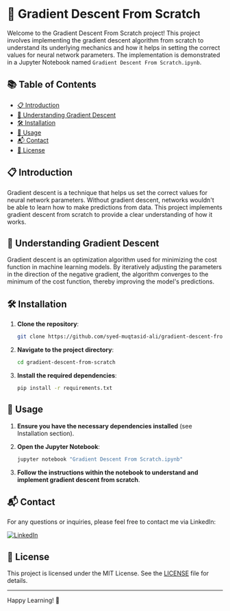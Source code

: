 # 🚀 Gradient Descent From Scratch

Welcome to the Gradient Descent From Scratch project! This project involves implementing the gradient descent algorithm from scratch to understand its underlying mechanics and how it helps in setting the correct values for neural network parameters. The implementation is demonstrated in a Jupyter Notebook named `Gradient Descent From Scratch.ipynb`.

## 📚 Table of Contents
- [📋 Introduction](#introduction)
- [🧠 Understanding Gradient Descent](#understanding-gradient-descent)
- [🛠️ Installation](#installation)
- [🚀 Usage](#usage)
- [📬 Contact](#contact)
- [📜 License](#license)

## 📋 Introduction
Gradient descent is a technique that helps us set the correct values for neural network parameters. Without gradient descent, networks wouldn't be able to learn how to make predictions from data. This project implements gradient descent from scratch to provide a clear understanding of how it works.

## 🧠 Understanding Gradient Descent
Gradient descent is an optimization algorithm used for minimizing the cost function in machine learning models. By iteratively adjusting the parameters in the direction of the negative gradient, the algorithm converges to the minimum of the cost function, thereby improving the model's predictions.

## 🛠️ Installation

1. **Clone the repository**:
    ```sh
    git clone https://github.com/syed-muqtasid-ali/gradient-descent-from-scratch.git
    ```

2. **Navigate to the project directory**:
    ```sh
    cd gradient-descent-from-scratch
    ```

3. **Install the required dependencies**:
    ```sh
    pip install -r requirements.txt
    ```

## 🚀 Usage

1. **Ensure you have the necessary dependencies installed** (see Installation section).

2. **Open the Jupyter Notebook**:
    ```sh
    jupyter notebook "Gradient Descent From Scratch.ipynb"
    ```

3. **Follow the instructions within the notebook to understand and implement gradient descent from scratch**.

## 📬 Contact
For any questions or inquiries, please feel free to contact me via LinkedIn:

[![LinkedIn](https://img.shields.io/badge/LinkedIn-0077B5?style=flat-square&logo=linkedin&logoColor=white)](https://www.linkedin.com/in/syed-muqtasid-ali-91a0a623a/)

## 📜 License
This project is licensed under the MIT License. See the [LICENSE](LICENSE) file for details.

---

Happy Learning! 🎉
